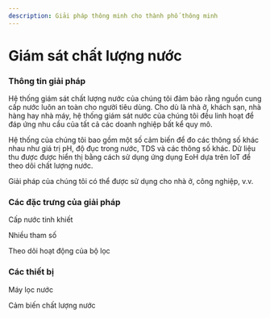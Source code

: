 ```yaml
---
description: Giải pháp thông minh cho thành phố thông minh
---
```


# Giám sát chất lượng nước

### Thông tin giải pháp

Hệ thống giám sát chất lượng nước của chúng tôi đảm bảo rằng nguồn cung cấp nước luôn an toàn cho người tiêu dùng. Cho dù là nhà ở, khách sạn, nhà hàng hay nhà máy, hệ thống giám sát nước của chúng tôi đều linh hoạt để đáp ứng nhu cầu của tất cả các doanh nghiệp bất kể quy mô.

Hệ thống của chúng tôi bao gồm một số cảm biến để đo các thông số khác nhau như giá trị pH, độ đục trong nước, TDS và các thông số khác. Dữ liệu thu được được hiển thị bằng cách sử dụng ứng dụng EoH dựa trên IoT để theo dõi chất lượng nước.

Giải pháp của chúng tôi có thể được sử dụng cho nhà ở, công nghiệp, v.v.

### Các đặc trưng của giải pháp

Cấp nước tinh khiết

Nhiều tham số

Theo dõi hoạt động của bộ lọc

### Các thiết bị

Máy lọc nước

Cảm biến chất lượng nước

